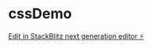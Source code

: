# cssDemo

[Edit in StackBlitz next generation editor ⚡️](https://stackblitz.com/~/github.com/taojinbo1990/cssDemo)